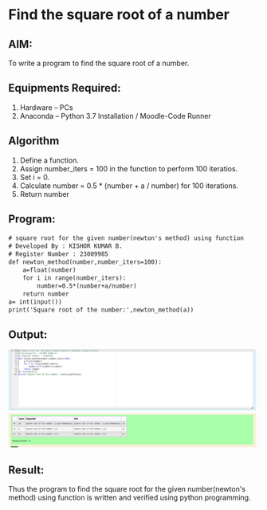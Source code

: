 # Find the square root of a number

## AIM:
To write a program to find the square root of a number.

## Equipments Required:
1. Hardware – PCs
2. Anaconda – Python 3.7 Installation / Moodle-Code Runner

## Algorithm
1. Define a function.
2. Assign number_iters = 100 in the function to perform 100 iteratios.
3. Set i = 0.
4. Calculate  number = 0.5 * (number + a / number) for 100 iterations.
5. Return number

## Program:
```
# square root for the given number(newton's method) using function
# Developed By : KISHOR KUMAR B.
# Register Number : 23009985
def newton_method(number,number_iters=100):
    a=float(number)
    for i in range(number_iters):
        number=0.5*(number+a/number)
    return number
a= int(input())
print('Square root of the number:',newton_method(a))
```

## Output:
![square root of a number ](./Screenshot%202023-11-24%20173357.png)


## Result:
Thus the program to find the square root for the given number(newton's method) using function is written and verified using python programming.
